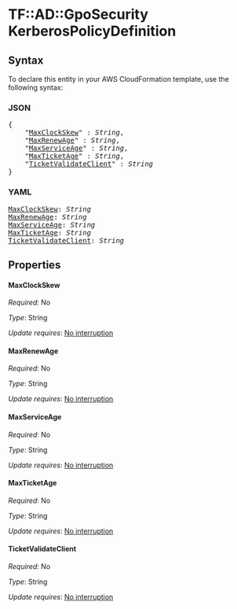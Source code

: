 # TF::AD::GpoSecurity KerberosPolicyDefinition

## Syntax

To declare this entity in your AWS CloudFormation template, use the following syntax:

### JSON

<pre>
{
    "<a href="#maxclockskew" title="MaxClockSkew">MaxClockSkew</a>" : <i>String</i>,
    "<a href="#maxrenewage" title="MaxRenewAge">MaxRenewAge</a>" : <i>String</i>,
    "<a href="#maxserviceage" title="MaxServiceAge">MaxServiceAge</a>" : <i>String</i>,
    "<a href="#maxticketage" title="MaxTicketAge">MaxTicketAge</a>" : <i>String</i>,
    "<a href="#ticketvalidateclient" title="TicketValidateClient">TicketValidateClient</a>" : <i>String</i>
}
</pre>

### YAML

<pre>
<a href="#maxclockskew" title="MaxClockSkew">MaxClockSkew</a>: <i>String</i>
<a href="#maxrenewage" title="MaxRenewAge">MaxRenewAge</a>: <i>String</i>
<a href="#maxserviceage" title="MaxServiceAge">MaxServiceAge</a>: <i>String</i>
<a href="#maxticketage" title="MaxTicketAge">MaxTicketAge</a>: <i>String</i>
<a href="#ticketvalidateclient" title="TicketValidateClient">TicketValidateClient</a>: <i>String</i>
</pre>

## Properties

#### MaxClockSkew

_Required_: No

_Type_: String

_Update requires_: [No interruption](https://docs.aws.amazon.com/AWSCloudFormation/latest/UserGuide/using-cfn-updating-stacks-update-behaviors.html#update-no-interrupt)

#### MaxRenewAge

_Required_: No

_Type_: String

_Update requires_: [No interruption](https://docs.aws.amazon.com/AWSCloudFormation/latest/UserGuide/using-cfn-updating-stacks-update-behaviors.html#update-no-interrupt)

#### MaxServiceAge

_Required_: No

_Type_: String

_Update requires_: [No interruption](https://docs.aws.amazon.com/AWSCloudFormation/latest/UserGuide/using-cfn-updating-stacks-update-behaviors.html#update-no-interrupt)

#### MaxTicketAge

_Required_: No

_Type_: String

_Update requires_: [No interruption](https://docs.aws.amazon.com/AWSCloudFormation/latest/UserGuide/using-cfn-updating-stacks-update-behaviors.html#update-no-interrupt)

#### TicketValidateClient

_Required_: No

_Type_: String

_Update requires_: [No interruption](https://docs.aws.amazon.com/AWSCloudFormation/latest/UserGuide/using-cfn-updating-stacks-update-behaviors.html#update-no-interrupt)

